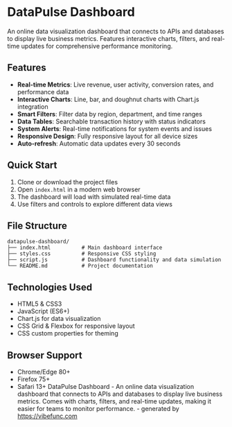 # DataPulse Dashboard

An online data visualization dashboard that connects to APIs and databases to display live business metrics. Features interactive charts, filters, and real-time updates for comprehensive performance monitoring.

## Features

- **Real-time Metrics**: Live revenue, user activity, conversion rates, and performance data
- **Interactive Charts**: Line, bar, and doughnut charts with Chart.js integration
- **Smart Filters**: Filter data by region, department, and time ranges
- **Data Tables**: Searchable transaction history with status indicators
- **System Alerts**: Real-time notifications for system events and issues
- **Responsive Design**: Fully responsive layout for all device sizes
- **Auto-refresh**: Automatic data updates every 30 seconds

## Quick Start

1. Clone or download the project files
2. Open `index.html` in a modern web browser
3. The dashboard will load with simulated real-time data
4. Use filters and controls to explore different data views

## File Structure

```
datapulse-dashboard/
├── index.html          # Main dashboard interface
├── styles.css          # Responsive CSS styling
├── script.js           # Dashboard functionality and data simulation
└── README.md           # Project documentation
```

## Technologies Used

- HTML5 & CSS3
- JavaScript (ES6+)
- Chart.js for data visualization
- CSS Grid & Flexbox for responsive layout
- CSS custom properties for theming

## Browser Support

- Chrome/Edge 80+
- Firefox 75+
- Safari 13+
DataPulse Dashboard - An online data visualization dashboard that connects to APIs and databases to display live business metrics. Comes with charts, filters, and real-time updates, making it easier for teams to monitor performance. - generated by https://vibefunc.com
